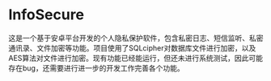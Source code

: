 # InfoSecure
这是一个基于安卓平台开发的个人隐私保护软件，包含私密日志、短信监听、私密通讯录、文件加密等功能。项目使用了SQLcipher对数据库文件进行加密，以及AES算法对文件进行加密。现有功能已经能运行，但还未进行系统测试，因此可能存在bug，还需要进行进一步的开发工作完善各个功能。
